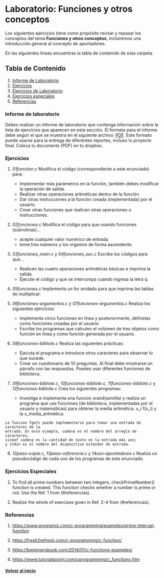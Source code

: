 # Laboratorio: Funciones y otros conceptos<a name="LabFunciones"></a>

Los siguientes ejercicios tiene como propósito revisar y repasar los 
conceptos del tema **Funciones y otros conceptos**, incluiremos una introducción 
general al concepto de apuntadores.

En las siguientes líneas encuentras la tabla de contenido de esta carpeta.


## Tabla de Contenido
1. [Informe de Laboratorio](#InfLabPDF)
2. [Ejercicios](#ejercicios)
3. [Ejercicios de Laboratorio](#ejerciciosLaboratorios)
4. [Ejercicios especiales](#ejerciciosEspeciales)
5. [Referencias](#referencias)


### Informe de laboratorio<a name="InfLabPDF"></a>

Debes realizar un informe de laboratorio que contenga información sobre la 
lista de ejercicios que aparecen en esta sección. El formato para el informe 
debe seguir el que se muestra en el siguiente archivo:
[PDF](https://www.dropbox.com/s/f0yia01yn2i1ozw/gral-templete.pdf?dl=0). 
Este formato puede usarse para la entrega de diferentes reportes, incluso 
tu proyecto final. Coloca tu documento (PDF) en tu dropbox.

### Ejercicios<a name="ejercicios"></a>

1. *01function.c* Modifica el código (correspondiente a este enunciado) para:
	- Implementar más parámetros en la función, también debes 
	modificar la operación de salida.
	- Realizar otras operaciones aritméticas dentro de la función.
	- Dar otras instrucciones a la función creada (implementada) por el usuario.
	- Crear otras funciones que realicen otras operaciones o instrucciones.

2. *02funciones.c* Modifica el código para que usando funciones (subrutinas)...
	- acepte cualquier valor numérico de entrada.
	- tome tres números y los organice de forma ascendente.

3. *03funciones_main.c* y *04funciones_sec.c* Escribe los códigos para que...
	- Realicen las cuatro operaciones aritméticas básicas e imprima la salida.
	- Ejecute el código y que se interrumpa cuando ingresa la letra q.

4. *05funciones.c* Implementa un for anidado para que imprima las tablas de multiplicar.

5. *06funciones-argumentos.c* y *07funciones-argumentos.c* Realiza los siguientes ejercicios:
	- Implementa cinco funciones en línea y posteriormente, 
	defínelas como funciones creadas por el usuario.
	- Escribe los programas que calculen el volúmen de tres  objetos 
	como función en línea y como función generada por el usuario.


6. *08funciones-bibliote.c* Realiza las siguientes prácticas:
	- Ejecuta el programa e introduce otros caracteres para observar lo que sucede.
	- Crear un cuestionario de 10 preguntas. Al final debe mostrarse un párrafo 
	con las respuestas. Puedes usar diferentes funciones de biblioteca.

7. *09funciones-bibliote.c*, *10funciones-bibliote.c*, *11funciones-bibliote.c* y 
	*12funciones-bibliote.c* 
	Crea los siguientes programas:
	- Investiga e implementa una funcion srand(semilla) y realiza 
	un programa que use funciones (de biblioteca, implementadas por el usuario y matemáticas) 
	para obtener la media aritmética. x_i f(x_i) y la x_media_aritmética.

~~~
La funcion fgets puede implementarse para tomar una entrada de caracteres de la 
entrada. En este ejemplo, cadena es el nombre del arreglo de caracteres, 
sizeof cadena es la cantidad de texto en la entrada más uno; 
y stdin es el nombre del dispositivo estandar de entrada.
~~~


8. *12paso-copia.c*, *13paso-referencia.c* y *14uso-apuntadores.c* Realiza un pseudocódigo de 
	cada uno de los programas de este enunciado.


### Ejercicios Especiales<a name="ejerciciosEspeciales"></a>

1. To find all prime numbers between two integers, checkPrimeNumber() function is created. 
This function checks whether a number is prime or not. Use the Ref. 1 from (#referencias).

2. Realize the whole of exercises given in Ref. 2-4 from (#referencias).


### Referencias<a name="referencias"></a>

1. https://www.programiz.com/c-programming/examples/prime-interval-function

2. https://fresh2refresh.com/c-programming/c-function/

3. https://beginnersbook.com/2014/01/c-functions-examples/

4. https://www.tutorialspoint.com/cprogramming/c_functions.htm

#### [Volver al inicio](#LabFunciones)




